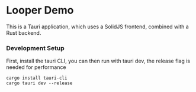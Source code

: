 # Looper Demo

This is a Tauri application, which uses a SolidJS frontend, combined with a Rust backend.

### Development Setup

First, install the tauri CLI, you can then run with tauri dev, the release flag is needed for performance
```
cargo install tauri-cli 
cargo tauri dev --release
```



